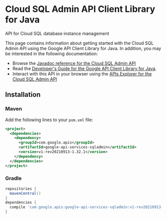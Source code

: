 # Cloud SQL Admin API Client Library for Java

API for Cloud SQL database instance management

This page contains information about getting started with the Cloud SQL Admin API
using the Google API Client Library for Java. In addition, you may be interested
in the following documentation:

* Browse the [Javadoc reference for the Cloud SQL Admin API][javadoc]
* Read the [Developer's Guide for the Google API Client Library for Java][google-api-client].
* Interact with this API in your browser using the [APIs Explorer for the Cloud SQL Admin API][api-explorer]

## Installation

### Maven

Add the following lines to your `pom.xml` file:

```xml
<project>
  <dependencies>
    <dependency>
      <groupId>com.google.apis</groupId>
      <artifactId>google-api-services-sqladmin</artifactId>
      <version>v1-rev20210913-1.32.1</version>
    </dependency>
  </dependencies>
</project>
```

### Gradle

```gradle
repositories {
  mavenCentral()
}
dependencies {
  compile 'com.google.apis:google-api-services-sqladmin:v1-rev20210913-1.32.1'
}
```

[javadoc]: https://googleapis.dev/java/google-api-services-sqladmin/latest/index.html
[google-api-client]: https://github.com/googleapis/google-api-java-client/
[api-explorer]: https://developers.google.com/apis-explorer/#p/sqladmin/v1/
